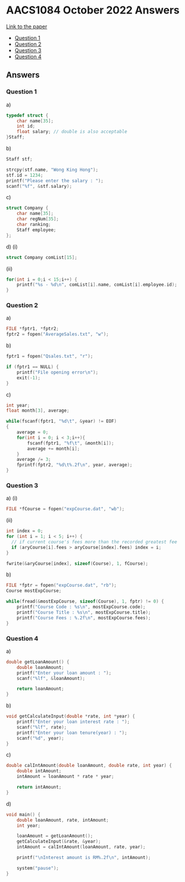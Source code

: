 # AACS1084 October 2022 Answers

[Link to the paper](https://eprints.tarc.edu.my/23317/1/AACS1084.pdf)

- [Question 1](#question-1)
- [Question 2](#question-2)
- [Question 3](#question-3)
- [Question 4](#question-4)

## Answers

### Question 1

a)

```c
typedef struct {
    char name[35];
    int id;
    float salary; // double is also acceptable
}Staff;
```

b)

```c
Staff stf;

strcpy(stf.name, "Wong King Hong");
stf.id = 1234;
printf("Please enter the salary : ");
scanf("%f", &stf.salary);
```

c)

```c
struct Company {
    char name[35];
    char regNum[35];
    char ranking;
    Staff employee;
};
```

d) (i)

```c
struct Company comList[15];
```

(ii)

```c
for(int i = 0;i < 15;i++) {
    printf("%s - %d\n", comList[i].name, comList[i].employee.id);
}
```

### Question 2

a)

```c
FILE *fptr1, *fptr2;
fptr2 = fopen("AverageSales.txt", "w");
```

b)

```c
fptr1 = fopen("Qsales.txt", "r");

if (fptr1 == NULL) {
	printf("File opening error\n");
	exit(-1);
}
```

c)

```c
int year;
float month[3], average;

while(fscanf(fptr1, "%d\t", &year) != EOF)
{
	average = 0;
	for(int i = 0; i < 3;i++){
		fscanf(fptr1, "%f\t", &month[i]);
		average += month[i];
	}
	average /= 3;
	fprintf(fptr2, "%d\t%.2f\n", year, average);
}
```

### Question 3

a) (i)

```c
FILE *fCourse = fopen("expCourse.dat", "wb");
```

(ii)

```c
int index = 0;
for (int i = 1; i < 5; i++) {
  // if current course's fees more than the recorded greatest fee
  if (aryCourse[i].fees > aryCourse[index].fees) index = i;
}

fwrite(&aryCourse[index], sizeof(Course), 1, fCourse);
```

b)

```c
FILE *fptr = fopen("expCourse.dat", "rb");
Course mostExpCourse;

while(fread(&mostExpCourse, sizeof(Course), 1, fptr) != 0) {
	printf("Course Code : %s\n", mostExpCourse.code);
	printf("Course Title : %s\n", mostExpCourse.title);
	printf("Course Fees : %.2f\n", mostExpCourse.fees);
}
```

### Question 4

a)
```c
double getLoanAmount() {
	double loanAmount;
 	printf("Enter your loan amount : ");
  	scanf("%lf", &loanAmount);

   	return loanAmount;
}
```

b)

```c
void getCalculateInput(double *rate, int *year) {
	printf("Enter your loan interest rate : ");
	scanf("%lf", rate);
	printf("Enter your loan tenure(year) : ");
	scanf("%d", year);
}
```

c)

```c
double calIntAmount(double loanAmount, double rate, int year) {
	double intAmount;
	intAmount = loanAmount * rate * year;

	return intAmount;
}
```

d)
```c
void main() {
	double loanAmount, rate, intAmount;
	int year;

	loanAmount = getLoanAmount();
	getCalculateInput(&rate, &year);
	intAmount = calIntAmount(loanAmount, rate, year);

	printf("\nInterest amount is RM%.2f\n", intAmount);

	system("pause");
}
```
